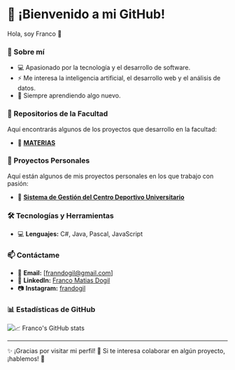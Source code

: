 # 🚀 ¡Bienvenido a mi GitHub!

Hola, soy Franco 👋  

### 📌 Sobre mí  
- 💻 Apasionado por la tecnología y el desarrollo de software.  
- ⚡ Me interesa la inteligencia artificial, el desarrollo web y el análisis de datos.  
- 🎯 Siempre aprendiendo algo nuevo.  

### 🏫 Repositorios de la Facultad  
Aquí encontrarás algunos de los proyectos que desarrollo en la facultad:  

- 📘 **[MATERIAS](https://github.com/franndogil/unlp-info-materias)**

### 🌟 Proyectos Personales  
Aquí están algunos de mis proyectos personales en los que trabajo con pasión:  

- 🚀 **[Sistema de Gestión del Centro Deportivo Universitario](https://github.com/juampiconejera/CentroEventos)**

### 🛠️ Tecnologías y Herramientas  
- 💻 **Lenguajes:** C#, Java, Pascal, JavaScript

### 📫 Contáctame  
- 📧 **Email:** [franndogil@gmail.com]  
- 💼 **LinkedIn:** [Franco Matias Dogil](https://www.linkedin.com/in/francomatiasdogil/)  
- 📷 **Instagram:** [frandogil](https://www.instagram.com/frandogil)

### 📊 Estadísticas de GitHub  
![📈 Franco's GitHub stats](https://github-readme-stats.vercel.app/api?username=franndogil&show_icons=true&theme=radical)  

---

✨ ¡Gracias por visitar mi perfil! 🌟 Si te interesa colaborar en algún proyecto, ¡hablemos! 🚀  
